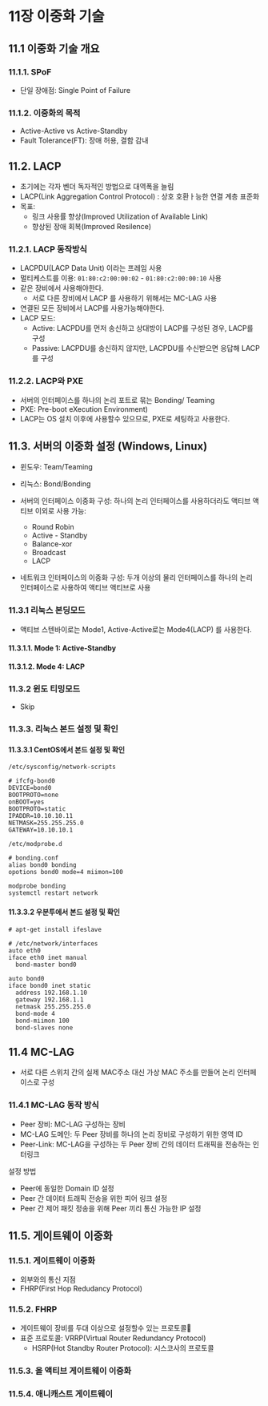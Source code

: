 # 11장 이중화 기술
## 11.1 이중화 기술 개요
### 11.1.1. SPoF
- 단일 장애점: Single Point of Failure

### 11.1.2. 이중화의 목적
- Active-Active vs Active-Standby
- Fault Tolerance(FT): 장애 허용, 결함 감내

## 11.2. LACP
- 초기에는 각자 벤더 독자적인 방법으로 대역폭을 늘림
- LACP(Link Aggregation Control Protocol) : 상호 호환ㅏ능한 연결 계층 표준화
- 목표:
	- 링크 사용률 향상(Improved Utilization of Available Link)
	- 향상된 장애 회복(Improved Resilence)

### 11.2.1. LACP 동작방식
- LACPDU(LACP Data Unit) 이라는 프레임 사용
- 멀티케스트를 이용: `01:80:c2:00:00:02` - `01:80:c2:00:00:10` 사용
- 같은 장비에서 사용해야한다.
	- 서로 다른 장비에서 LACP 를 사용하기 위해서는 MC-LAG 사용
- 연결된 모든 장비에서 LACP를 사용가능해야한다.
- LACP 모드:
	- Active: LACPDU를 먼저 송신하고 상대방이 LACP를 구성된 경우, LACP를 구성
	- Passive: LACPDU를 송신하지 않지만, LACPDU를 수신받으면 응답해  LACP를 구성

### 11.2.2. LACP와 PXE
- 서버의 인터페이스를 하나의 논리 포트로 묶는 Bonding/ Teaming
- PXE: Pre-boot eXecution Environment)
- LACP는 OS 설치 이후에 사용할수 있으므로, PXE로 세팅하고 사용한다.

## 11.3. 서버의 이중화 설정 (Windows, Linux)
- 윈도우: Team/Teaming
- 리눅스: Bond/Bonding

- 서버의 인터페이스 이중화 구성: 하나의 논리 인터페이스를 사용하더라도 액티브 액티브 이외로 사용 가능:
	- Round Robin
	- Active - Standby
	- Balance-xor
	- Broadcast
	- LACP
- 네트워크 인터페이스의 이중화 구성: 두개 이상의 물리 인터페이스를 하나의 논리 인터페이스로 사용하여 액티브 액티브로 사용

### 11.3.1 리눅스 본딩모드
- 액티브 스텐바이로는 Mode1, Active-Active로는 Mode4(LACP) 를 사용한다.

#### 11.3.1.1. Mode 1: Active-Standby
#### 11.3.1.2. Mode 4: LACP


### 11.3.2 윈도 티밍모드
- Skip

### 11.3.3. 리눅스 본드 설정 및 확인
#### 11.3.3.1 CentOS에서 본드 설정 및 확인

```
/etc/sysconfig/network-scripts

# ifcfg-bond0
DEVICE=bond0
BOOTPROTO=none
onBOOT=yes
BOOTPROTO=static
IPADDR=10.10.10.11
NETMASK=255.255.255.0
GATEWAY=10.10.10.1
```

```
/etc/modprobe.d

# bonding.conf
alias bond0 bonding
opotions bond0 mode=4 miimon=100
```

```
modprobe bonding
systemctl restart network
```

#### 11.3.3.2 우분투에서 본드 설정 및 확인
```
# apt-get install ifeslave
```

```
# /etc/network/interfaces
auto eth0
iface eth0 inet manual
  bond-master bond0

auto bond0
iface bond0 inet static
  address 192.168.1.10
  gateway 192.168.1.1
  netmask 255.255.255.0
  bond-mode 4
  bond-miimon 100
  bond-slaves none
```


## 11.4 MC-LAG
- 서로 다른 스위치 간의 실제 MAC주소 대신 가상 MAC 주소를 만들어 논리 인터페이스로 구성

### 11.4.1 MC-LAG 동작 방식
- Peer 장비: MC-LAG 구성하는 장비
- MC-LAG 도메인: 두 Peer 장비를 하나의 논리 장비로 구성하기 위한 영역 ID
- Peer-Link: MC-LAG을 구성하는 두 Peer 장비 간의 데이터 트래픽을 전송하는 인터링크

설정 방법
- Peer에 동일한 Domain ID 설정
- Peer 간 데이터 트래픽 전송을 위한 피어 링크 설정
- Peer 간 제어 패킷 정송을 위해 Peer 끼리 통신 가능한 IP 설정


## 11.5. 게이트웨이 이중화
### 11.5.1. 게이트웨이 이중화
- 외부와의 통신 지점
- FHRP(First Hop Redudancy Protocol)

### 11.5.2. FHRP
- 게이트웨이 장비를 두대 이상으로 설정할수 있는 프로토콜
- 표준 프로토콜: VRRP(Virtual Router Redundancy Protocol)
	- HSRP(Hot Standby Router Protocol): 시스코사의 프로토콜

### 11.5.3. 올 액티브 게이트웨이 이중화

### 11.5.4. 애니캐스트 게이트웨이
